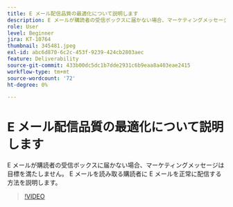 ```yaml
---
title: E メール配信品質の最適化について説明します
description: E メールが購読者の受信ボックスに届かない場合、マーケティングメッセージは目標を満たしません。 E メールを読み取る購読者に E メールを正常に配信する方法を説明します。
role: User
level: Beginner
jira: KT-10764
thumbnail: 345481.jpeg
exl-id: abc6d870-6c2c-453f-9239-424cb2803aec
feature: Deliverability
source-git-commit: 433b00dc5dc1b7dde2931c6b9eaa8a403eae2415
workflow-type: tm+mt
source-wordcount: '72'
ht-degree: 0%

---
```


# E メール配信品質の最適化について説明します

E メールが購読者の受信ボックスに届かない場合、マーケティングメッセージは目標を満たしません。 E メールを読み取る購読者に E メールを正常に配信する方法を説明します。

>[!VIDEO](https://video.tv.adobe.com/v/345481/?quality=12&learn=on)
